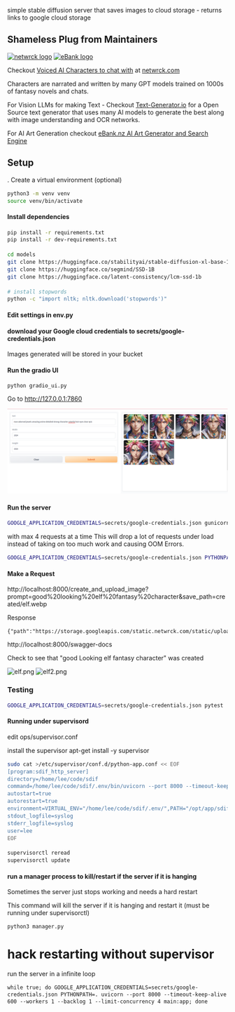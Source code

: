 simple stable diffusion server that saves images to cloud storage - returns links to google cloud storage

## Shameless Plug from Maintainers
[![netwrck logo](https://static.netwrck.com/static/img/netwrck-logo-colord256.png)](https://netwrck.com)
[![eBank logo](https://static.netwrck.com/static/img/ebank-logo-removebg-full387.webp)](https://ebank.nz)

Checkout [Voiced AI Characters to chat with](https://netwrck.com) at [netwrck.com](https://netwrck.com)

Characters are narrated and written by many GPT models trained on 1000s of fantasy novels and chats.

For Vision LLMs for making Text - Checkout [Text-Generator.io](https://text-generator.io) for a Open Source text generator that uses many AI models to generate the best along with image understanding and OCR networks.

For AI Art Generation checkout [eBank.nz AI Art Generator and Search Engine](https://ebank.nz)

## Setup

. Create a virtual environment (optional)

```bash
python3 -m venv venv
source venv/bin/activate
```

#### Install dependencies

```bash
pip install -r requirements.txt
pip install -r dev-requirements.txt

cd models
git clone https://huggingface.co/stabilityai/stable-diffusion-xl-base-1.0
git clone https://huggingface.co/segmind/SSD-1B
git clone https://huggingface.co/latent-consistency/lcm-ssd-1b 

# install stopwords
python -c "import nltk; nltk.download('stopwords')"
```

#### Edit settings in env.py
#### download your Google cloud credentials to secrets/google-credentials.json
Images generated will be stored in your bucket
#### Run the gradio UI

```
python gradio_ui.py
```
Go to 
http://127.0.0.1:7860


![gradio demo](gradioimg.png)

#### Run the server

```bash
GOOGLE_APPLICATION_CREDENTIALS=secrets/google-credentials.json gunicorn  -k uvicorn.workers.UvicornWorker -b :8000 main:app --timeout 600 -w 1 
```

with max 4 requests at a time
This will drop a lot of requests under load instead of taking on too much work and causing OOM Errors.

```bash
GOOGLE_APPLICATION_CREDENTIALS=secrets/google-credentials.json PYTHONPATH=. uvicorn --port 8000 --timeout-keep-alive 600 --workers 1 --backlog 1 --limit-concurrency 4 main:app
```

#### Make a Request

http://localhost:8000/create_and_upload_image?prompt=good%20looking%20elf%20fantasy%20character&save_path=created/elf.webp

Response
```shell
{"path":"https://storage.googleapis.com/static.netwrck.com/static/uploads/created/elf.png"}
```

http://localhost:8000/swagger-docs


Check to see that "good Looking elf fantasy character" was created

![elf.png](https://storage.googleapis.com/static.netwrck.com/static/uploads/aiamazing-good-looking-elf-fantasy-character-awesome-portrait-2.webp)
![elf2.png](https://github.com/Netwrck/stable-diffusion-server/assets/2122616/81e86fb7-0419-4003-a67a-21470df225ea)

### Testing

```bash
GOOGLE_APPLICATION_CREDENTIALS=secrets/google-credentials.json pytest .
```


#### Running under supervisord

edit ops/supervisor.conf

install the supervisor
apt-get install -y supervisor
```bash
sudo cat >/etc/supervisor/conf.d/python-app.conf << EOF
[program:sdif_http_server]
directory=/home/lee/code/sdif
command=/home/lee/code/sdif/.env/bin/uvicorn --port 8000 --timeout-keep-alive 600 --workers 1 --backlog 1 --limit-concurrency 4 main:app
autostart=true
autorestart=true
environment=VIRTUAL_ENV="/home/lee/code/sdif/.env/",PATH="/opt/app/sdif/.env/bin",HOME="/home/lee",GOOGLE_APPLICATION_CREDENTIALS="secrets/google-credentials.json",PYTHONPATH="/home/lee/code/sdif"
stdout_logfile=syslog
stderr_logfile=syslog
user=lee
EOF

supervisorctl reread
supervisorctl update
```

#### run a manager process to kill/restart if the server if it is hanging

Sometimes the server just stops working and needs a hard restart

This command will kill the server if it is hanging and restart it (must be running under supervisorctl)
```
python3 manager.py
```

# hack restarting without supervisor
run the server in a infinite loop
```
while true; do GOOGLE_APPLICATION_CREDENTIALS=secrets/google-credentials.json PYTHONPATH=. uvicorn --port 8000 --timeout-keep-alive 600 --workers 1 --backlog 1 --limit-concurrency 4 main:app; done
```
